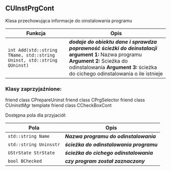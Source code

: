 ## **CUInstPrgCont**

Klasa przechowująca informacje do oinstalowania programu

| Funkcja                                  | Opis                                     |
| ---------------------------------------- | ---------------------------------------- |
| `int Add(std::string TName, std::string Uninst, std::string QUninst)` | ***dodaje do obiektu dane i sprawdza poprawność ścieżki do deinstalacji*** **argument 1:** Nazwa programu **Argument 2:** Scieżka do odinstalowania **Argument 3:** ścieżka do cichego odinstalowania o ile istnieje |


### Klasy zaprzyjaźnione:

friend class CPrepareUninst
friend class CPrgSelector
friend class CUninstMgr
template <typename T> friend class CCheckBoxCont

Dostępna pola dla przyjaciół:

| Pola                                     | Opis                                     |
| ---------------------------------------- | ---------------------------------------- |
| `std::string Name`                       | ***Nazwa programu do odinstalowania***   |
| `std::string Uninsstr`                   | ***ścieżka do odinstalowania programu*** |
| `UStrState StrState`                     | ***ścieżka do cichego odinstalowania***  |
| `bool BChecked`                          | ***czy program został zaznaczony***      |
